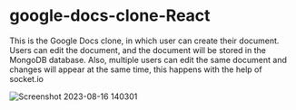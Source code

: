 # google-docs-clone-React
This is the Google Docs clone, in which user can create their document. Users can edit the document, and the document will be stored in the MongoDB database. 
Also, multiple users can edit the same document and changes will appear at the same time, this happens with the help of socket.io


![Screenshot 2023-08-16 140301](https://github.com/varad177/google-docs-clone-React/assets/120305094/dca13e69-5086-4f2c-9715-d57a9c41a8bd)
